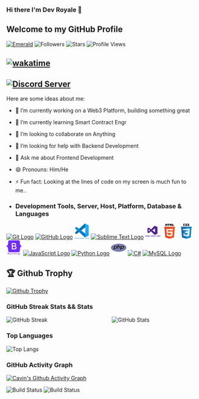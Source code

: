 ### Hi there I'm Dev Royale 👋
## Welcome to my GitHub Profile

[![Emerald](https://img.shields.io/badge/Royale-<COLOR>.svg)](https://shields.io/)
![Followers](https://img.shields.io/github/followers/Kemerald25?label=Follow&style=social&style=plastic)
![Stars](https://img.shields.io/github/stars/Kemerald25?affiliations=OWNER%2CCOLLABORATOR&style=social&style=plastic&color=gold)
![Profile Views](https://komarev.com/ghpvc/?username=Kemerald25&color=green&style=plastic)
## [![wakatime](https://wakatime.com/badge/user/0a629113-4a07-4f00-baa2-ec03ce250a02.svg?style=plastic)](https://wakatime.com/@0a629113-4a07-4f00-baa2-ec03ce250a02)
## [![Discord Server](https://img.shields.io/discord/950481728068263976?color=blueviolet&logo=Discord&style=plastic)](https://discord.gg/GnrKuFSaUC)


Here are some ideas about me:

- 🔭 I’m currently working on a Web3 Platform, building something great
- 🌱 I’m currently learning Smart Contract Engr
- 👯 I’m looking to collaborate on Anything
- 🤔 I’m looking for help with Backend Development
- 💬 Ask me about Frontend Development
- 😄 Pronouns: Him/He
- ⚡ Fun fact: Looking at the lines of code on my screen is much fun to me..

- ### Development Tools, Server, Host, Platform, Database & Languages

<a href="https://git-scm.com/" target="_blank"><img src="https://www.vectorlogo.zone/logos/git-scm/git-scm-icon.svg" alt="Git Logo" width="40" height="40"></a>
</a><a href="https://github.com" target="_blank"><img src="https://techstack-generator.vercel.app/github-icon.svg" alt="GitHub Logo" width="50" height="50"></a>
<a href="https://code.visualstudio.com/" target="_blank"><img src="https://raw.githubusercontent.com/devicons/devicon/master/icons/vscode/vscode-original-wordmark.svg" alt="Visual Studio Code Logo" width="40" height="40"></a>
<a href="https://www.sublimetext.com/" target="_blank"><img src="https://www.sublimetext.com/images/icon.png" alt="Sublime Text Logo" width="40" height="40"></a>
<a href="https://visualstudio.microsoft.com/" target="_blank"><img src="https://raw.githubusercontent.com/devicons/devicon/master/icons/visualstudio/visualstudio-plain-wordmark.svg" alt="Visual Studio Logo" width="40" height="40"></a>
<a href="https://www.w3.org/html/" target="_blank"><img src="https://raw.githubusercontent.com/devicons/devicon/master/icons/html5/html5-original-wordmark.svg" alt="HTML5 Logo" width="40" height="40"></a>
<a href="https://www.w3schools.com/css/" target="_blank"><img src="https://raw.githubusercontent.com/devicons/devicon/master/icons/css3/css3-original-wordmark.svg" alt="CSS3 Logo" width="40" height="40"></a>
<a href="https://getbootstrap.com" target="_blank"><img src="https://raw.githubusercontent.com/devicons/devicon/master/icons/bootstrap/bootstrap-plain-wordmark.svg" alt="Bootstrap Logo" width="40" height="40"></a>
<a href="https://developer.mozilla.org/en-US/docs/Web/JavaScript" target="_blank"><img src="https://techstack-generator.vercel.app/js-icon.svg" alt="JavaScript Logo" width="50" height="50"></a>
<a href="https://www.python.org/" target="_blank"><img src="https://techstack-generator.vercel.app/python-icon.svg" alt="Python Logo" width="40" height="40"></a>
<a href="https://www.php.net/" target="_blank"><img src="https://raw.githubusercontent.com/devicons/devicon/master/icons/php/php-original.svg" alt="PHP Logo" width="40" height="40"></a>
<a href="https://learn.microsoft.com/en-us/dotnet/csharp/" target="_blank" rel="noreferrer"> <img src="https://techstack-generator.vercel.app/csharp-icon.svg" alt="C#" width="40" height="40"/></a>
<a href="https://www.mysql.com/" target="_blank"><img src="https://techstack-generator.vercel.app/mysql-icon.svg" alt="MySQL Logo" width="40" height="40"></a>

## 🏆 Github Trophy
  
<a href="https://Kemerald25.github.io">
<img alt="Github Trophy" src="https://github-profile-trophy.vercel.app/?username=Kemerald25&theme=gruvbox">
</a>


### GitHub Streak Stats && Stats

<p style="display: flex; justify-content: space-between;" float="left">
  <img src="https://github-readme-streak-stats.herokuapp.com/?user=Kemerald25&theme=outrun" alt="GitHub Streak" style="width: 48%; height: auto;">
  <img src="https://github-readme-stats.vercel.app/api?username=Kemerald25&show_icons=true&theme=algolia" alt="GitHub Stats" style="width: 45%; height: auto;">
</p>


### Top Languages

<p style="display: flex; justify-content: space-between;" float="left">
  <img src="https://github-readme-stats.vercel.app/api/top-langs/?username=Kemerald25&theme=yeblu&limit=15&layout=compact" alt="Top Langs" style="width: 32%; height: auto;"/>
<!--   <img src="https://github-readme-stats.vercel.app/api/wakatime?username=Kemerald25&hide_border=true&layout=compact&hide_title=false&langs_count=15&range=all_time&theme=blue-green" alt="Wakatime Stats" style="width: 45%; height: auto;"/> -->


  ### GitHub Activity Graph

[![Cavin's Github Activity Graph](https://github-readme-activity-graph.vercel.app/graph?username=Kemerald25&bg_color=c8d4ff&color=0a0a9e&line=134e9e&point=003b40&area=true&hide_border=true)](https://github.com/Kemerald25/github-readme-activity-graph)

![Build Status](https://github.com/users/kemerald25/achievements/pull-shark)
![Build Status](https://github.com/users/kemerald25/achievements/yolo)
